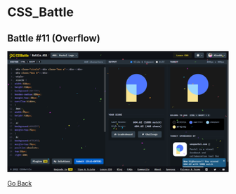 # CSS_Battle

## Battle #11   (Overflow)
![Alt text](Battle%2011%20%20%5B53%5D%20Pastel%20Logo/images/Pastel%20Logo.png)

[Go Back](../README.md)